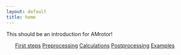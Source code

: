 ```yaml
---
layout: default
title: home
---
```

This should be an introduction for AMrotor!
<nav>
          <ul>
              <a href="level/index.html">First steps</a>
              <a href="level/index">Preprocessing</a>
              <a href="level/index.html">Calculations</a>
              <a href="level/index.html">Postprocessing</a>
              <a href="level/index.html">Examples</a>
          </ul>
</nav>

<!--<li><a href="/level">Level</a></li>-->
